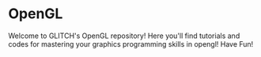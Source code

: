 # OpenGL
Welcome to GLITCH's OpenGL repository!
Here you'll find tutorials and codes for mastering your graphics programming skills in opengl!
Have Fun!
